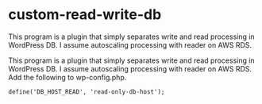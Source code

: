 # custom-read-write-db

This program is a plugin that simply separates write and read processing in WordPress DB. I assume autoscaling processing with reader on AWS RDS.

This program is a plugin that simply separates write and read processing in WordPress DB. I assume autoscaling processing with reader on AWS RDS.
Add the following to wp-config.php.
```
define('DB_HOST_READ', 'read-only-db-host');
```
